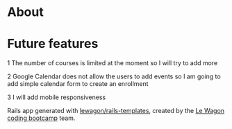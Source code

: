 # About

# Future features
1 The number of courses is limited at the moment so I will try to add more

2 Google Calendar does not allow the users to add events so I am going to add simple calendar form to create an enrollment

3 I will add mobile responsiveness

Rails app generated with [lewagon/rails-templates](https://github.com/lewagon/rails-templates), created by the [Le Wagon coding bootcamp](https://www.lewagon.com) team.
